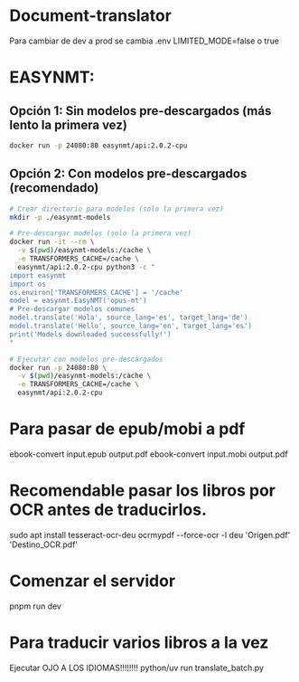 # Document-translator

Para cambiar de dev a prod se cambia .env LIMITED_MODE=false o true

# EASYNMT:

## Opción 1: Sin modelos pre-descargados (más lento la primera vez)

```bash
docker run -p 24080:80 easynmt/api:2.0.2-cpu
```

## Opción 2: Con modelos pre-descargados (recomendado)

```bash
# Crear directorio para modelos (solo la primera vez)
mkdir -p ./easynmt-models

# Pre-descargar modelos (solo la primera vez)
docker run -it --rm \
  -v $(pwd)/easynmt-models:/cache \
  -e TRANSFORMERS_CACHE=/cache \
  easynmt/api:2.0.2-cpu python3 -c "
import easynmt
import os
os.environ['TRANSFORMERS_CACHE'] = '/cache'
model = easynmt.EasyNMT('opus-mt')
# Pre-descargar modelos comunes
model.translate('Hola', source_lang='es', target_lang='de')
model.translate('Hello', source_lang='en', target_lang='es')
print('Models downloaded successfully!')
"

# Ejecutar con modelos pre-descargados
docker run -p 24080:80 \
  -v $(pwd)/easynmt-models:/cache \
  -e TRANSFORMERS_CACHE=/cache \
  easynmt/api:2.0.2-cpu
```

# Para pasar de epub/mobi a pdf

ebook-convert input.epub output.pdf
ebook-convert input.mobi output.pdf

# Recomendable pasar los libros por OCR antes de traducirlos.

sudo apt install tesseract-ocr-deu
ocrmypdf --force-ocr -l deu 'Origen.pdf' 'Destino_OCR.pdf'

# Comenzar el servidor

pnpm run dev

# Para traducir varios libros a la vez

Ejecutar OJO A LOS IDIOMAS!!!!!!!!
python/uv run translate_batch.py
